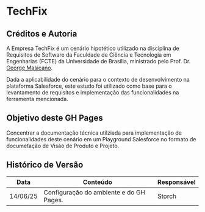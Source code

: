 # TechFix

## Créditos e Autoria

A Empresa TechFix é um cenário hipotético utilizado na disciplina de Requisitos de Software da Faculdade de Ciência e Tecnologia em Engenharias (FCTE) da Universidade de Brasília, ministrado pelo Prof. Dr. <a href="https://www.linkedin.com/in/george-marsicano-16bb892/" target="_blank">George Masicano</a>. 

Dada a aplicabilidade do cenário para o contexto de desenvolvimento na plataforma Salesforce, este estudo foi utilizado como base para o levantamento de requisitos e implementação das funcionalidades na ferramenta mencionada.

## Objetivo deste GH Pages

Concentrar a documentação técnica utilziada para implementação de funcionalidades deste cenário em um Playground Salesforce no formato de documetação de Visão de Produto e Projeto.

## Histórico de Versão

|Data|Conteúdo|Responsável|
|---|---|---|
|14/06/25|Configuração do ambiente e do GH Pages.|Storch|
